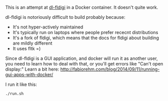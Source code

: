 This is an attempt at [dl-fldigi](https://github.com/jamescoxon/dl-fldigi) in a Docker container. It doesn't quite work.

dl-fldigi is notoriously difficult to build probably because:
* It's not hyper-actively maintained
* It's typically run on laptops where people prefer rececnt distributions
* It's a fork of fldigi, which means that the docs for fldigi about building are mildly different
* It uses fltk =)

Since dl-fldigi is a GUI application, and docker will run it as another user, you need to learn how to deal with that, or you'll get errors like "Can't open display:"
Learn a bit here: http://fabiorehm.com/blog/2014/09/11/running-gui-apps-with-docker/

I run it like this:
```
./run.sh
```
